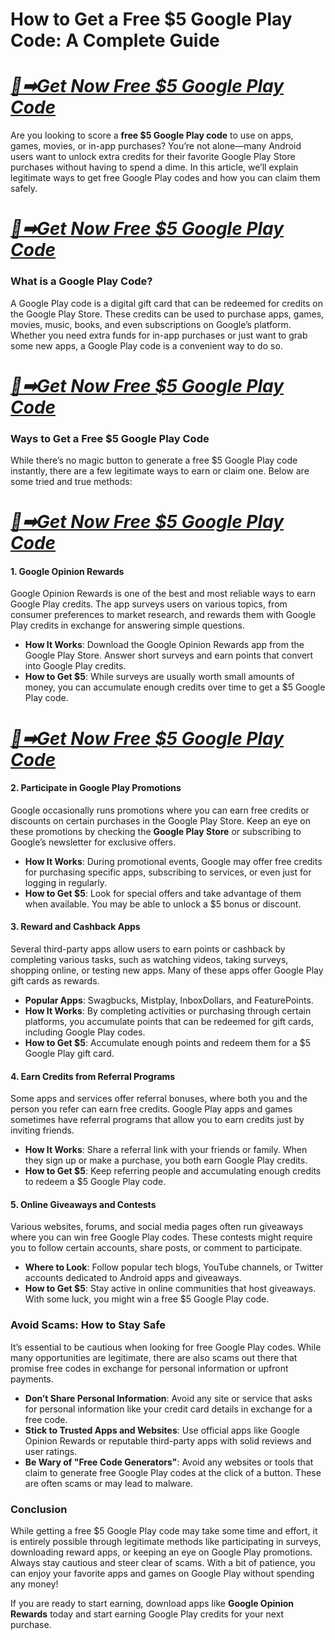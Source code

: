 # How to Get a Free $5 Google Play Code: A Complete Guide
# *[🎉➡Get Now Free $5 Google Play Code](https://amazonbuy.xyz/c/goplllcadd)*
Are you looking to score a **free $5 Google Play code** to use on apps, games, movies, or in-app purchases? You’re not alone—many Android users want to unlock extra credits for their favorite Google Play Store purchases without having to spend a dime. In this article, we’ll explain legitimate ways to get free Google Play codes and how you can claim them safely.
# *[🎉➡Get Now Free $5 Google Play Code](https://amazonbuy.xyz/c/goplllcadd)*
### What is a Google Play Code?

A Google Play code is a digital gift card that can be redeemed for credits on the Google Play Store. These credits can be used to purchase apps, games, movies, music, books, and even subscriptions on Google’s platform. Whether you need extra funds for in-app purchases or just want to grab some new apps, a Google Play code is a convenient way to do so.
# *[🎉➡Get Now Free $5 Google Play Code](https://amazonbuy.xyz/c/goplllcadd)*
### Ways to Get a Free $5 Google Play Code

While there’s no magic button to generate a free $5 Google Play code instantly, there are a few legitimate ways to earn or claim one. Below are some tried and true methods:
# *[🎉➡Get Now Free $5 Google Play Code](https://amazonbuy.xyz/c/goplllcadd)*
#### 1. **Google Opinion Rewards**

Google Opinion Rewards is one of the best and most reliable ways to earn Google Play credits. The app surveys users on various topics, from consumer preferences to market research, and rewards them with Google Play credits in exchange for answering simple questions.

- **How It Works**: Download the Google Opinion Rewards app from the Google Play Store. Answer short surveys and earn points that convert into Google Play credits.
- **How to Get $5**: While surveys are usually worth small amounts of money, you can accumulate enough credits over time to get a $5 Google Play code.
# *[🎉➡Get Now Free $5 Google Play Code](https://amazonbuy.xyz/c/goplllcadd)*
#### 2. **Participate in Google Play Promotions**

Google occasionally runs promotions where you can earn free credits or discounts on certain purchases in the Google Play Store. Keep an eye on these promotions by checking the **Google Play Store** or subscribing to Google’s newsletter for exclusive offers.

- **How It Works**: During promotional events, Google may offer free credits for purchasing specific apps, subscribing to services, or even just for logging in regularly.
- **How to Get $5**: Look for special offers and take advantage of them when available. You may be able to unlock a $5 bonus or discount.

#### 3. **Reward and Cashback Apps**

Several third-party apps allow users to earn points or cashback by completing various tasks, such as watching videos, taking surveys, shopping online, or testing new apps. Many of these apps offer Google Play gift cards as rewards.

- **Popular Apps**: Swagbucks, Mistplay, InboxDollars, and FeaturePoints.
- **How It Works**: By completing activities or purchasing through certain platforms, you accumulate points that can be redeemed for gift cards, including Google Play codes.
- **How to Get $5**: Accumulate enough points and redeem them for a $5 Google Play gift card.

#### 4. **Earn Credits from Referral Programs**

Some apps and services offer referral bonuses, where both you and the person you refer can earn free credits. Google Play apps and games sometimes have referral programs that allow you to earn credits just by inviting friends.

- **How It Works**: Share a referral link with your friends or family. When they sign up or make a purchase, you both earn Google Play credits.
- **How to Get $5**: Keep referring people and accumulating enough credits to redeem a $5 Google Play code.

#### 5. **Online Giveaways and Contests**

Various websites, forums, and social media pages often run giveaways where you can win free Google Play codes. These contests might require you to follow certain accounts, share posts, or comment to participate.

- **Where to Look**: Follow popular tech blogs, YouTube channels, or Twitter accounts dedicated to Android apps and giveaways.
- **How to Get $5**: Stay active in online communities that host giveaways. With some luck, you might win a free $5 Google Play code.

### Avoid Scams: How to Stay Safe

It’s essential to be cautious when looking for free Google Play codes. While many opportunities are legitimate, there are also scams out there that promise free codes in exchange for personal information or upfront payments.

- **Don’t Share Personal Information**: Avoid any site or service that asks for personal information like your credit card details in exchange for a free code.
- **Stick to Trusted Apps and Websites**: Use official apps like Google Opinion Rewards or reputable third-party apps with solid reviews and user ratings.
- **Be Wary of "Free Code Generators"**: Avoid any websites or tools that claim to generate free Google Play codes at the click of a button. These are often scams or may lead to malware.

### Conclusion

While getting a free $5 Google Play code may take some time and effort, it is entirely possible through legitimate methods like participating in surveys, downloading reward apps, or keeping an eye on Google Play promotions. Always stay cautious and steer clear of scams. With a bit of patience, you can enjoy your favorite apps and games on Google Play without spending any money!

If you are ready to start earning, download apps like **Google Opinion Rewards** today and start earning Google Play credits for your next purchase.
